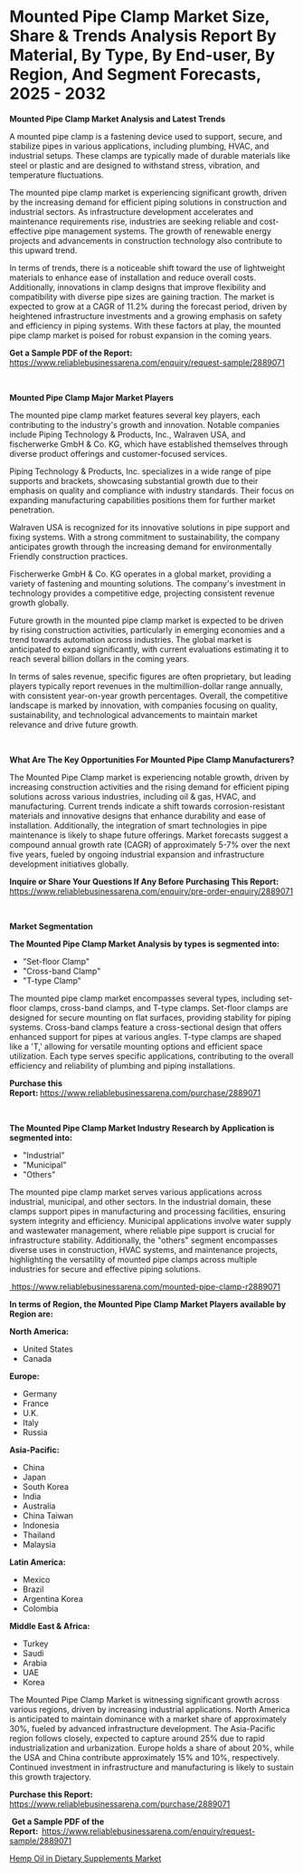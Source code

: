 <p><h1>Mounted Pipe Clamp Market Size, Share & Trends Analysis Report By Material, By Type, By End-user, By Region, And Segment Forecasts, 2025 - 2032</h1></p><p><strong>Mounted Pipe Clamp Market Analysis and Latest Trends</strong></p>
<p><p>A mounted pipe clamp is a fastening device used to support, secure, and stabilize pipes in various applications, including plumbing, HVAC, and industrial setups. These clamps are typically made of durable materials like steel or plastic and are designed to withstand stress, vibration, and temperature fluctuations.</p><p>The mounted pipe clamp market is experiencing significant growth, driven by the increasing demand for efficient piping solutions in construction and industrial sectors. As infrastructure development accelerates and maintenance requirements rise, industries are seeking reliable and cost-effective pipe management systems. The growth of renewable energy projects and advancements in construction technology also contribute to this upward trend.</p><p>In terms of trends, there is a noticeable shift toward the use of lightweight materials to enhance ease of installation and reduce overall costs. Additionally, innovations in clamp designs that improve flexibility and compatibility with diverse pipe sizes are gaining traction. The market is expected to grow at a CAGR of 11.2% during the forecast period, driven by heightened infrastructure investments and a growing emphasis on safety and efficiency in piping systems. With these factors at play, the mounted pipe clamp market is poised for robust expansion in the coming years.</p></p>
<p><strong>Get a Sample PDF of the Report:&nbsp;</strong> <a href="https://www.reliablebusinessarena.com/enquiry/request-sample/2889071?utm_campaign=3001&utm_medium=2&utm_source=Github&utm_content=ia&utm_term=14032025&utm_id=mounted-pipe-clamp">https://www.reliablebusinessarena.com/enquiry/request-sample/2889071</a></p>
<p>&nbsp;</p>
<p><strong>Mounted Pipe Clamp Major Market Players</strong></p>
<p><p>The mounted pipe clamp market features several key players, each contributing to the industry's growth and innovation. Notable companies include Piping Technology & Products, Inc., Walraven USA, and fischerwerke GmbH & Co. KG, which have established themselves through diverse product offerings and customer-focused services.</p><p>Piping Technology & Products, Inc. specializes in a wide range of pipe supports and brackets, showcasing substantial growth due to their emphasis on quality and compliance with industry standards. Their focus on expanding manufacturing capabilities positions them for further market penetration. </p><p>Walraven USA is recognized for its innovative solutions in pipe support and fixing systems. With a strong commitment to sustainability, the company anticipates growth through the increasing demand for environmentally Friendly construction practices. </p><p>Fischerwerke GmbH & Co. KG operates in a global market, providing a variety of fastening and mounting solutions. The company's investment in technology provides a competitive edge, projecting consistent revenue growth globally.</p><p>Future growth in the mounted pipe clamp market is expected to be driven by rising construction activities, particularly in emerging economies and a trend towards automation across industries. The global market is anticipated to expand significantly, with current evaluations estimating it to reach several billion dollars in the coming years.</p><p>In terms of sales revenue, specific figures are often proprietary, but leading players typically report revenues in the multimillion-dollar range annually, with consistent year-on-year growth percentages. Overall, the competitive landscape is marked by innovation, with companies focusing on quality, sustainability, and technological advancements to maintain market relevance and drive future growth.</p></p>
<p>&nbsp;</p>
<p><strong>What Are The Key Opportunities For Mounted Pipe Clamp Manufacturers?</strong></p>
<p><p>The Mounted Pipe Clamp market is experiencing notable growth, driven by increasing construction activities and the rising demand for efficient piping solutions across various industries, including oil & gas, HVAC, and manufacturing. Current trends indicate a shift towards corrosion-resistant materials and innovative designs that enhance durability and ease of installation. Additionally, the integration of smart technologies in pipe maintenance is likely to shape future offerings. Market forecasts suggest a compound annual growth rate (CAGR) of approximately 5-7% over the next five years, fueled by ongoing industrial expansion and infrastructure development initiatives globally.</p></p>
<p><strong>Inquire or Share Your Questions If Any Before Purchasing This Report:</strong> <a href="https://www.reliablebusinessarena.com/enquiry/pre-order-enquiry/2889071?utm_campaign=3001&utm_medium=2&utm_source=Github&utm_content=ia&utm_term=14032025&utm_id=mounted-pipe-clamp">https://www.reliablebusinessarena.com/enquiry/pre-order-enquiry/2889071</a></p>
<p>&nbsp;</p>
<p><strong>Market Segmentation</strong></p>
<p><strong>The Mounted Pipe Clamp Market Analysis by types is segmented into:</strong></p>
<p><ul><li>"Set-floor Clamp"</li><li>"Cross-band Clamp"</li><li>"T-type Clamp"</li></ul></p>
<p><p>The mounted pipe clamp market encompasses several types, including set-floor clamps, cross-band clamps, and T-type clamps. Set-floor clamps are designed for secure mounting on flat surfaces, providing stability for piping systems. Cross-band clamps feature a cross-sectional design that offers enhanced support for pipes at various angles. T-type clamps are shaped like a 'T,' allowing for versatile mounting options and efficient space utilization. Each type serves specific applications, contributing to the overall efficiency and reliability of plumbing and piping installations.</p></p>
<p><strong>Purchase this Report:&nbsp;</strong><a href="https://www.reliablebusinessarena.com/purchase/2889071?utm_campaign=3001&utm_medium=2&utm_source=Github&utm_content=ia&utm_term=14032025&utm_id=mounted-pipe-clamp">https://www.reliablebusinessarena.com/purchase/2889071</a></p>
<p>&nbsp;</p>
<p><strong>The Mounted Pipe Clamp Market Industry Research by Application is segmented into:</strong></p>
<p><ul><li>"Industrial"</li><li>"Municipal"</li><li>"Others"</li></ul></p>
<p><p>The mounted pipe clamp market serves various applications across industrial, municipal, and other sectors. In the industrial domain, these clamps support pipes in manufacturing and processing facilities, ensuring system integrity and efficiency. Municipal applications involve water supply and wastewater management, where reliable pipe support is crucial for infrastructure stability. Additionally, the "others" segment encompasses diverse uses in construction, HVAC systems, and maintenance projects, highlighting the versatility of mounted pipe clamps across multiple industries for secure and effective piping solutions.</p></p>
<p><a href="https://www.reliablebusinessarena.com/mounted-pipe-clamp-r2889071?utm_campaign=3001&utm_medium=2&utm_source=Github&utm_content=ia&utm_term=14032025&utm_id=mounted-pipe-clamp">&nbsp;https://www.reliablebusinessarena.com/mounted-pipe-clamp-r2889071</a></p>
<p><strong>In terms of Region, the Mounted Pipe Clamp Market Players available by Region are:</strong></p>
<p>
    <p> <strong> North America: </strong>
        <ul>
            <li>United States</li>
            <li>Canada</li>
        </ul>
        </p> 
    <p> <strong> Europe: </strong>
        <ul>
            <li>Germany</li>
            <li>France</li>
            <li>U.K.</li>
            <li>Italy</li>
            <li>Russia</li>
        </ul>
        </p> 
    <p> <strong> Asia-Pacific: </strong>
        <ul>
            <li>China</li>
            <li>Japan</li>
            <li>South Korea</li>
            <li>India</li>
            <li>Australia</li>
            <li>China Taiwan</li>
            <li>Indonesia</li>
            <li>Thailand</li>
            <li>Malaysia</li>
        </ul>
        </p> 
    <p> <strong> Latin America: </strong>
        <ul>
            <li>Mexico</li>
            <li>Brazil</li>
            <li>Argentina Korea</li>
            <li>Colombia</li>
        </ul>
        </p> 
    <p> <strong> Middle East & Africa: </strong>
        <ul>
            <li>Turkey</li>
            <li>Saudi</li>
            <li>Arabia</li>
            <li>UAE</li>
            <li>Korea</li>
        </ul>
    </p>
    </p>
<p><p>The Mounted Pipe Clamp Market is witnessing significant growth across various regions, driven by increasing industrial applications. North America is anticipated to maintain dominance with a market share of approximately 30%, fueled by advanced infrastructure development. The Asia-Pacific region follows closely, expected to capture around 25% due to rapid industrialization and urbanization. Europe holds a share of about 20%, while the USA and China contribute approximately 15% and 10%, respectively. Continued investment in infrastructure and manufacturing is likely to sustain this growth trajectory.</p></p>
<p><strong>Purchase this Report: </strong><a href="https://www.reliablebusinessarena.com/purchase/2889071?utm_campaign=3001&utm_medium=2&utm_source=Github&utm_content=ia&utm_term=14032025&utm_id=mounted-pipe-clamp">https://www.reliablebusinessarena.com/purchase/2889071</a></p>
<p>&nbsp;<strong>Get a Sample PDF of the Report:&nbsp;&nbsp;</strong><a href="https://www.reliablebusinessarena.com/enquiry/request-sample/2889071?utm_campaign=3001&utm_medium=2&utm_source=Github&utm_content=ia&utm_term=14032025&utm_id=mounted-pipe-clamp">https://www.reliablebusinessarena.com/enquiry/request-sample/2889071</a></p>
<p><strong></strong></p>
<p><p><a href="https://github.com/amoakuolaopa/Market-Research-Report-List-1/blob/main/hemp-oil-in-dietary-supplements-market.md?utm_campaign=3001&utm_medium=2&utm_source=Github&utm_content=ia&utm_term=14032025&utm_id=mounted-pipe-clamp">Hemp Oil in Dietary Supplements Market</a></p></p>